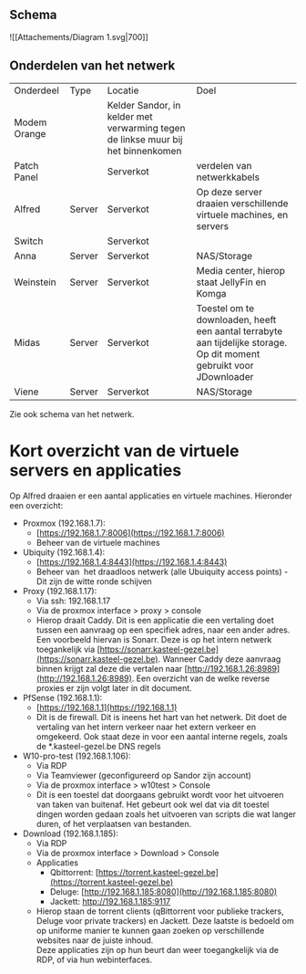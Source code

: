 
## Schema

![[Attachements/Diagram 1.svg|700]]

## Onderdelen van het netwerk


|   |   |   |   |
|---|---|---|---|
|Onderdeel|Type|Locatie|Doel|
|Modem Orange||Kelder Sandor, in kelder met verwarming tegen de linkse muur bij het binnenkomen||
|Patch Panel||Serverkot|verdelen van netwerkkabels|
|Alfred|Server|Serverkot|Op deze server draaien verschillende virtuele machines, en servers|
|Switch||Serverkot||
|Anna|Server|Serverkot|NAS/Storage|
|Weinstein|Server|Serverkot|Media center, hierop staat JellyFin en Komga|
|Midas|Server|Serverkot|Toestel om te downloaden, heeft een aantal terrabyte aan tijdelijke storage. Op dit moment gebruikt voor JDownloader|
|Viene|Server|Serverkot|NAS/Storage|

Zie ook schema van het netwerk.

# Kort overzicht van de virtuele servers en applicaties

Op Alfred draaien er een aantal applicaties en virtuele machines. Hieronder een overzicht:

- Proxmox (192.168.1.7):
	-  [https://192.168.1.7:8006](https://192.168.1.7:8006)
	- Beheer van de virtuele machines
- Ubiquity (192.168.1.4):
	-  [https://192.168.1.4:8443](https://192.168.1.4:8443)
	-  Beheer van  het draadloos netwerk (alle Ubuiquity access points) - Dit zijn de witte ronde schijven
- Proxy (192.168.1.17):
	- Via ssh: 192.168.1.17
	-  Via de proxmox interface > proxy > console
	- Hierop draait Caddy. Dit is een applicatie die een vertaling doet tussen een aanvraag op een specifiek adres, naar een ander adres.  
	  Een voorbeeld hiervan is Sonarr. Deze is op het intern netwerk toegankelijk via [https://sonarr.kasteel-gezel.be](https://sonarr.kasteel-gezel.be). Wanneer Caddy deze aanvraag binnen krijgt zal deze die vertalen naar [http://192.168.1.26:8989](http://192.168.1.26:8989). Een overzicht van de welke reverse proxies er zijn volgt later in dit document.
- PfSense (192.168.1.1):
	-  [https://192.168.1.1](https://192.168.1.1)
	-  Dit is de firewall. Dit is ineens het hart van het netwerk. Dit doet de vertaling van het intern verkeer naar het extern verkeer en omgekeerd. Ook staat deze in voor een aantal interne regels, zoals de \*.kasteel-gezel.be DNS regels
- W10-pro-test (192.168.1.106):
	-  Via RDP    
	- Via Teamviewer (geconfigureerd op Sandor zijn account)
	- Via de proxmox interface > w10test > Console
	- Dit is een toestel dat doorgaans gebruikt wordt voor het uitvoeren van taken van buitenaf. Het gebeurt ook wel dat via dit toestel dingen worden gedaan zoals het uitvoeren van scripts die wat langer duren, of het verplaatsen van bestanden.
- Download (192.168.1.185):
	- Via RDP
	- Via de proxmox interface > Download > Console
	-  Applicaties
		- Qbittorrent: [https://torrent.kasteel-gezel.be](https://torrent.kasteel-gezel.be)
		- Deluge: [http://192.168.1.185:8080](http://192.168.1.185:8080)
		- Jackett: http://192.168.1.185:9117
	- Hierop staan de torrent clients (qBittorrent voor publieke trackers, Deluge voor private trackers) en Jackett. Deze laatste is bedoeld om op uniforme manier te kunnen gaan zoeken op verschillende websites naar de juiste inhoud.  
	  Deze applicaties zijn op hun beurt dan weer toegangkelijk via de RDP, of via hun webinterfaces.
    